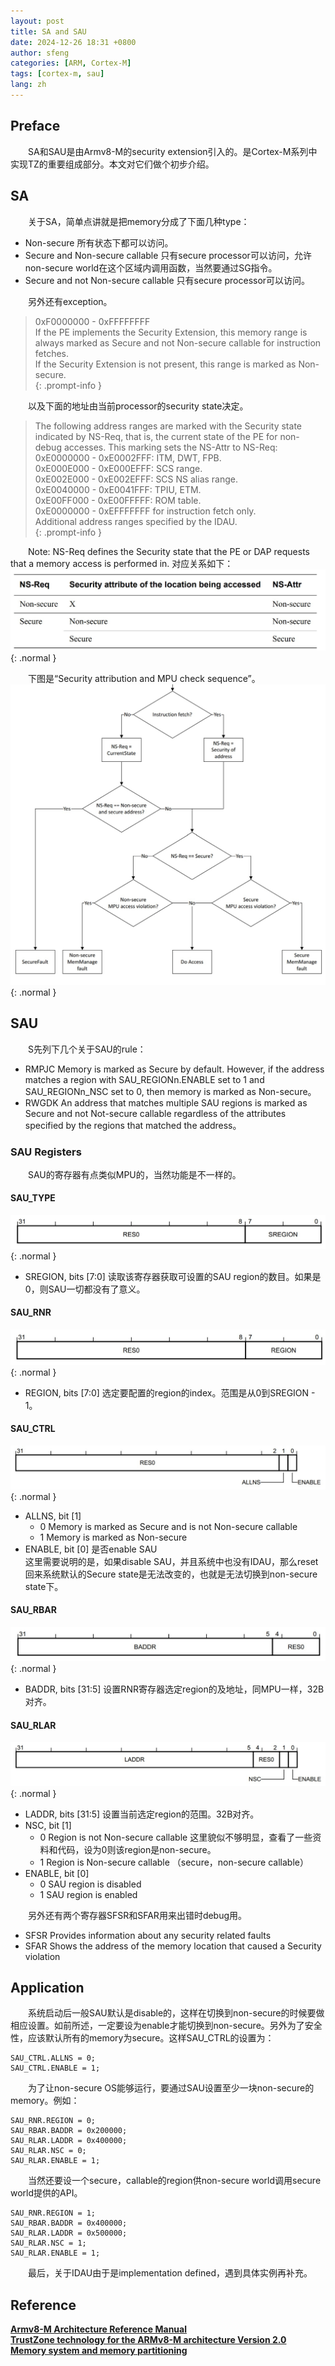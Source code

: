 ```yaml
---
layout: post
title: SA and SAU
date: 2024-12-26 18:31 +0800
author: sfeng
categories: [ARM, Cortex-M]
tags: [cortex-m, sau]
lang: zh
---
```


## Preface

&emsp;&emsp;SA和SAU是由Armv8-M的security extension引入的。是Cortex-M系列中实现TZ的重要组成部分。本文对它们做个初步介绍。  

## SA
&emsp;&emsp;关于SA，简单点讲就是把memory分成了下面几种type：  
- Non-secure 所有状态下都可以访问。  
- Secure and Non-secure callable 只有secure processor可以访问，允许non-secure world在这个区域内调用函数，当然要通过SG指令。  
- Secure and not Non-secure callable 只有secure processor可以访问。  

&emsp;&emsp;另外还有exception。  

> 0xF0000000 - 0xFFFFFFFF  
> If the PE implements the Security Extension, this memory range is always marked as Secure and not Non-secure callable for instruction fetches.  
> If the Security Extension is not present, this range is marked as Non-secure.  
{: .prompt-info }  

&emsp;&emsp;以及下面的地址由当前processor的security state决定。  
> The following address ranges are marked with the Security state indicated by NS-Req, that is, the current state of the PE for non-debug accesses. This marking sets the NS-Attr to NS-Req:  
> 0xE0000000 - 0xE0002FFF: ITM, DWT, FPB.  
> 0xE000E000 - 0xE000EFFF: SCS range.  
> 0xE002E000 - 0xE002EFFF: SCS NS alias range.  
> 0xE0040000 - 0xE0041FFF: TPIU, ETM.  
> 0xE00FF000 - 0xE00FFFFF: ROM table.  
> 0xE0000000 - 0xEFFFFFFF for instruction fetch only.  
> Additional address ranges specified by the IDAU.  
{: .prompt-info }  

&emsp;&emsp;Note: NS-Req defines the Security state that the PE or DAP requests that a memory access is performed in. 对应关系如下：  
![ns_req](/assets/img/cortexm/ns_req.jpg){: .normal }  

&emsp;&emsp;下图是“Security attribution and MPU check sequence”。  
![sa_check_seq](/assets/img/cortexm/sa_check_seq.jpg){: .normal }  

## SAU

&emsp;&emsp;S先列下几个关于SAU的rule：  
- RMPJC Memory is marked as Secure by default. However, if the address matches a region with SAU_REGIONn.ENABLE set to 1 and SAU_REGIONn_NSC set to 0, then memory is marked as Non-secure。  
- RWGDK An address that matches multiple SAU regions is marked as Secure and not Not-secure callable regardless of the attributes specified by the regions that matched the address。  

### SAU Registers
&emsp;&emsp;SAU的寄存器有点类似MPU的，当然功能是不一样的。  
#### SAU_TYPE
![sau_type](/assets/img/cortexm/sau_type.jpg){: .normal }  

- SREGION, bits [7:0] 读取该寄存器获取可设置的SAU region的数目。如果是0，则SAU一切都没有了意义。  

#### SAU_RNR
![sau_rnr](/assets/img/cortexm/sau_rnr.jpg){: .normal }  

- REGION, bits [7:0] 选定要配置的region的index。范围是从0到SREGION - 1。  

#### SAU_CTRL
![sau_ctrl](/assets/img/cortexm/sau_ctrl.jpg){: .normal }  

- ALLNS, bit [1]  
    - 0 Memory is marked as Secure and is not Non-secure callable  
    - 1 Memory is marked as Non-secure    
- ENABLE, bit [0] 是否enable SAU  
    这里需要说明的是，如果disable SAU，并且系统中也没有IDAU，那么reset回来系统默认的Secure state是无法改变的，也就是无法切换到non-secure state下。  

#### SAU_RBAR
![sau_rbar](/assets/img/cortexm/sau_rbar.jpg){: .normal }  

- BADDR, bits [31:5] 设置RNR寄存器选定region的及地址，同MPU一样，32B对齐。  

#### SAU_RLAR
![sau_rlar](/assets/img/cortexm/sau_rlar.jpg){: .normal }  

- LADDR, bits [31:5] 设置当前选定region的范围。32B对齐。  
- NSC, bit [1]  
    - 0 Region is not Non-secure callable 这里貌似不够明显，查看了一些资料和代码，设为0则该region是non-secure。  
    - 1 Region is Non-secure callable （secure，non-secure callable）  
- ENABLE, bit [0]  
    - 0 SAU region is disabled  
    - 1 SAU region is enabled

&emsp;&emsp;另外还有两个寄存器SFSR和SFAR用来出错时debug用。  
- SFSR Provides information about any security related faults
- SFAR Shows the address of the memory location that caused a Security violation

## Application
&emsp;&emsp;系统启动后一般SAU默认是disable的，这样在切换到non-secure的时候要做相应设置。如前所述，一定要设为enable才能切换到non-secure。另外为了安全性，应该默认所有的memory为secure。这样SAU_CTRL的设置为：  
```shell
SAU_CTRL.ALLNS = 0;
SAU_CTRL.ENABLE = 1;
```  
&emsp;&emsp;为了让non-secure OS能够运行，要通过SAU设置至少一块non-secure的memory。例如：  
```shell
SAU_RNR.REGION = 0;
SAU_RBAR.BADDR = 0x200000;
SAU_RLAR.LADDR = 0x400000;
SAU_RLAR.NSC = 0;
SAU_RLAR.ENABLE = 1;
```  
&emsp;&emsp;当然还要设一个secure，callable的region供non-secure world调用secure world提供的API。  
```shell
SAU_RNR.REGION = 1;
SAU_RBAR.BADDR = 0x400000;
SAU_RLAR.LADDR = 0x500000;
SAU_RLAR.NSC = 1;
SAU_RLAR.ENABLE = 1;
```

&emsp;&emsp;最后，关于IDAU由于是implementation defined，遇到具体实例再补充。  

## Reference
[**Armv8-M Architecture Reference Manual**](https://developer.arm.com/documentation/ddi0553/latest)  
[**TrustZone technology for the ARMv8-M architecture Version 2.0**](https://developer.arm.com/documentation/100690/0200)  
[**Memory system and memory partitioning**](https://developer.arm.com/documentation/100690/0200/Memory-system-and-memory-partitioning?lang=en) 